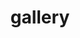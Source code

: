 ---
layout: gallery
permalink: /gallery/
title: gallery
description: A collection of images.
nav: true
nav_order: 6
gallery_images:
  - image: chemistry.png
    caption: "As a (relatively) young upstart in my Sixth Form chemistry class. At the back as usual"
  - image: imperial_dinner.png
    caption: "First year at Imperial (just off camera)"
  - image: imperial_house.png
    caption: "Completely oblivious to the fact that I am blocking Rohan out of the group photo at Kaiji's"
  - image: imperial_gang.png
    caption: "With the undergrad gang: Shuntaro, [Saloni](https://ourworldindata.org/team/saloni-dattani), [Rohan](https://www.researchgate.net/profile/Rohan_Pancharatnam), Jenny, Kaiji and [Susan](https://connects.catalyst.harvard.edu/Profiles/display/Person/204613)"
  - image: imperial_susan.png
    caption: "Not sure what emotion Susan is conveying here"
  - image: imperial_hyde.png
    caption: "At Winter Wonderland in Hyde Park"
  - image: imperial_ice_cream.png
    caption: "Celebrating the end of final-year exams with ice cream!"
  - image: rohan.png
    caption: "ROHAN ANGRY."
  - image: imperial_class.png
    caption: "The Biomed Class of 2016. Still at the back"
  - image: imperial_graduation.png
    caption: "Suffering through three years of pain to graduate with £50k+ worth of debt"
  - image: nottingham.png
    caption: "'Why did I do this to myself again'"
  - image: reading_bridge.png
    caption: "Caversham Bridge with [Paola](Paola Calabrese), [Nico](https://twitter.com/ioNicoBia) and Thalia"
  - image: reading_rich_two.png
    caption: "Cheers! At [Rich](https://twitter.com/RHarrisonCINN) and Zola's with Thalia, [Gabs](https://twitter.com/GmkRossetti), [Brendan](https://twitter.com/neuroBren) and Izzy"
  - image: reading_rich.png
    caption: "Another gaming sesh with Zola, Rich, Thalia, Gabs, [Anthony](https://twitter.com/AnthonyHaffey), Brendan, [Simon](https://twitter.com/simonbrett1294) and Izzy"
  - image: reading_ecr.png
    caption: "Finally graduated to the front (Reading ECR Conference 2023)"
  - image: reading_emotions.png
    caption: "Reading Emotions 2023"
  - image: reading_mri.png
    caption: "In my natural habitat"
  - image: reading_goodbye.png
    caption: "The Last Supper"
  - image: mrc_aim.png
    caption: "First group photo with the MRC AIM DTP 2023 cohort"
  - image: mrc_lunch.png
    caption: "Nice fancy lunch with the MRC AIM bunch"
  - image: reading_return_meal.png
    caption: "Returning to Reading with Lei"
  - image: reading_return.png
    caption: "With two great mentors, [Lei](https://www.birmingham.ac.uk/staff/profiles/psychology/zhang-lei) and [Anastasia](https://anastasia.christakou.org/)"
  - image: cmmc.png
    caption: "Attending the [CMMC Summer School](https://sites.uci.edu/cmmc/) 2024 in Hinterstoder, Austria"
  - image: cluny.png
    caption: "[Neurobridges](https://neurobridges.net/) 2024 in Cluny, France"
  - image: misinformation_event.png
    caption: "Hosting a panel discussion on misinformation in London and reuniting with Saloni after almost 10 years!"
---